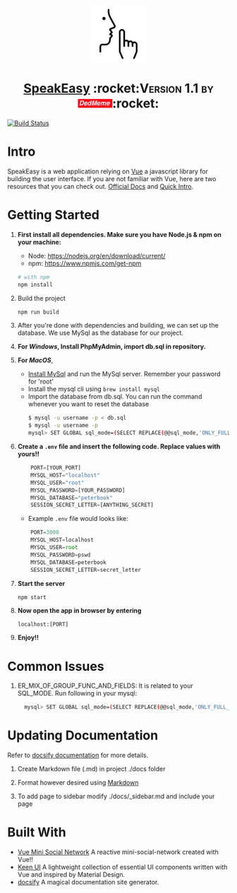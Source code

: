 <!-- Logo -->
<p align="center">
  <a href="https://github.com/dedmeme-2018/SpeakEasy">
    <img height="128" width="128" src="https://raw.githubusercontent.com/dedmeme-2018/SpeakEasy/master/logo.png">
  </a>
</p>
<!-- Name -->
<h1 align="center">
  <a href="https://github.com/dedmeme-2018/SpeakEasy">SpeakEasy</a> 
   :rocket:<span style="font-variant-caps: petite-caps;">Version 1.1 by <img height="20px" src="https://raw.githubusercontent.com/dedmeme-2018/SpeakEasy/master/dmmlogo.png"/></span>:rocket:
  </h1>
  
[![Build Status](https://travis-ci.org/dedmeme-2018/SpeakEasy.svg?branch=master)](https://travis-ci.org/dedmeme-2018/SpeakEasy)

<!-- Quick Intro -->
# Intro
SpeakEasy is a web application relying on [Vue](https://vuejs.org/v2/guide/index.html) a javascript library for building the user interface. If you are not familiar with Vue, here are two resources that you can check out. [Official Docs](https://vuejs.org/v2/guide/installation.html#Vue-Devtools) and [Quick Intro](https://medium.com/codingthesmartway-com-blog/vue-js-2-quickstart-tutorial-2017-246195cfbdd2).

# Getting Started
1. <b>First install all dependencies. Make sure you have Node.js & npm on your machine:</b>
    - Node: https://nodejs.org/en/download/current/ 
    - npm: https://www.npmjs.com/get-npm

    ```bash
    # with npm
    npm install
    ```
    
1. Build the project 
    ```bash
    npm run build
    ```

1. After you're done with dependencies and building, we can set up the database. We use MySql as the database for our project.

1. <b>For <i>Windows</i>, Install PhpMyAdmin, import db.sql in repository.</b>

1. <b>For <i>MacOS</i></b>,
   - [Install MySql](https://dev.mysql.com/downloads/mysql/) and run the MySql server. Remember your password for 'root' 
   - Install the mysql cli using `brew install mysql`
   - Import the database from db.sql. You can run the command whenever you want to reset the database
      ```bash
      $ mysql -u username -p < db.sql
      $ mysql -u username -p
      mysql> SET GLOBAL sql_mode=(SELECT REPLACE(@@sql_mode,'ONLY_FULL_GROUP_BY',''));
      ```
      
1. <b>Create a `.env` file and insert the following code. Replace values with yours!!</b>

    ```javascript
        PORT=[YOUR_PORT]
        MYSQL_HOST="localhost"
        MYSQL_USER="root"
        MYSQL_PASSWORD=[YOUR_PASSWORD]
        MYSQL_DATABASE="peterbook"
        SESSION_SECRET_LETTER=[ANYTHING_SECRET]
    ```

      - Example `.env` file would looks like:

    ```javascript
        PORT=3000
        MYSQL_HOST=localhost
        MYSQL_USER=root
        MYSQL_PASSWORD=pswd
        MYSQL_DATABASE=peterbook
        SESSION_SECRET_LETTER=secret_letter
    ```
1. <b>Start the server</b>
    ```javascript
    npm start
    ```

1. <b>Now open the app in browser by entering</b> 
    ```javacript
    localhost:[PORT]
    ```

1. <b>Enjoy!!</b>

# Common Issues
1. ER_MIX_OF_GROUP_FUNC_AND_FIELDS:
    It is related to your SQL_MODE. Run following in your mysql:
    ```bash
      mysql> SET GLOBAL sql_mode=(SELECT REPLACE(@@sql_mode,'ONLY_FULL_GROUP_BY',''));
    ```

# Updating Documentation
 Refer to [docsify documentation](https://docsify.js.org/#/) for more details.
 
 1. Create Markdown file (.md) in project ./docs folder 
 
 1. Format however desired using [Markdown](https://github.com/adam-p/markdown-here/wiki/Markdown-Cheatsheet) 
 
 1. To add page to sidebar modify ./docs/_sidebar.md and include your page
 
# Built With
 
   * [Vue Mini Social Network](https://github.com/yTakkar/Vue-Mini-Social-Network) A reactive mini-social-network created with Vue!!
   * [Keen UI](https://github.com/JosephusPaye/Keen-UI) A lightweight collection of essential UI components written with Vue and inspired by Material Design.
   * [docsify](https://docsify.js.org/#/) A magical documentation site generator.